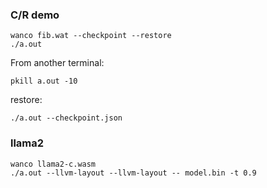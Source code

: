 ### C/R demo

```
wanco fib.wat --checkpoint --restore
./a.out
```

From another terminal:
```
pkill a.out -10
```

restore:
```
./a.out --checkpoint.json
```

### llama2

```
wanco llama2-c.wasm
./a.out --llvm-layout --llvm-layout -- model.bin -t 0.9
```

